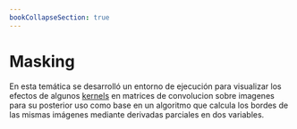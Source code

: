 ```yaml
---
bookCollapseSection: true
---
```

# Masking

En esta temática se desarrolló un entorno de ejecución para visualizar los efectos de algunos [kernels](https://en.wikipedia.org/wiki/Kernel_(image_processing)) en matrices de convolucion sobre imagenes para su posterior uso como base en un algoritmo que calcula los bordes de las mismas imágenes mediante derivadas parciales en dos variables.

